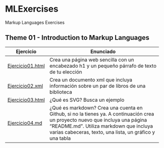 # MLExercises
Markup Languages Exercises

## Theme 01 - Introduction to Markup Languages

Ejercicio | Enunciado
-------------------- | --------------------------------------------------------------------------------
[Ejercicio01.html](/Tema01/Ejercicio01.html) | Crea una página web sencilla con un encabezado h1 y un pequeño párrafo de texto de tu elección
[Ejercicio02.xml](/Tema01/Ejercicio02.xml) | Crea un documento xml que incluya información sobre un par de libros de una biblioteca
[Ejercicio03.html](/Tema01/Ejercicio03.html) | ¿Qué es SVG? Busca un ejemplo
[Ejercicio04.md](/Tema01/Ejercicio04.md) | ¿Qué es markdown? Crea una cuenta en Github, si no la tienes ya. A continuación crea un proyecto nuevo que incluya una página “README.md”. Utiliza markdown que incluya varias cabeceras, texto, una lista, un gráfico y una tabla
